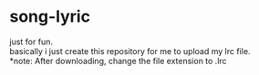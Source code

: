 # song-lyric
just for fun.\
basically i just create this repository for me to upload my lrc file. \
*note: After downloading, change the file extension to .lrc
